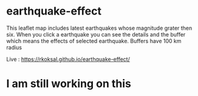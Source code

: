 # earthquake-effect
This leaflet map includes latest earthquakes whose magnitude grater then six. When you click a earthquake you can see the details and the buffer which means the effects of selected earthquake. Buffers have 100 km radius


Live : https://rkoksal.github.io/earthquake-effect/ 

# I am still working on this
  
